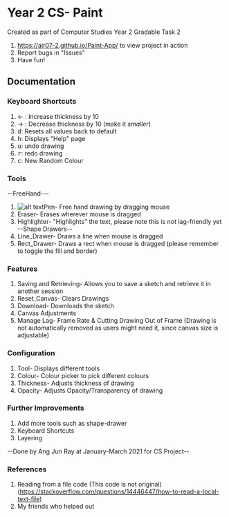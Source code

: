 # Year 2 CS- Paint 
Created as part of Computer Studies Year 2 Gradable Task 2
1. https://ajr07-2.github.io/Paint-App/ to view project in action
2. Report bugs in "Issues"
3. Have fun!

## Documentation

### Keyboard Shortcuts
1. &#8592; : Increase thickness by 10
2. &#8594; : Decrease thickness by 10 (make it *smaller*)
3. <kbd>d</kbd>: Resets all values back to default
4. <kbd>h</kbd>: Displays "Help" page
5. <kbd>u</kbd>: undo drawing 
6. <kbd>r</kbd>: redo drawing
7. <kbd>c</kbd>: New Random Colour

### Tools
--FreeHand---
1. ![alt text](https://lh3.googleusercontent.com/proxy/dPKzfUk810FdO59vqa1F6JnNqbUiAlara2I638103Naz4w28ygYSDo7EUzyf5YZWgOI5RIaTt55i-aaCypwjNmJBJCBaHKFX0EHn0xEHVP9IDCNL2sD8Oi6g2iifbnWKiyeCwNGeEt6_gqvqDFjX04Q)Pen- Free hand drawing by dragging mouse
2. Eraser- Erases wherever mouse is dragged
3. Highlighter- "Highlights" the text, please note this is not lag-friendly yet
--Shape Drawers--
4. Line_Drawer- Draws a line when mouse is dragged
5. Rect_Drawer- Draws a rect when mouse is dragged (please remember to toggle the fill and border)

### Features
1. Saving and Retrieving- Allows you to save a sketch and retrieve it in another session
2. Reset_Canvas- Clears Drawings
3. Download- Downloads the sketch
5. Canvas Adjustments
6. Manage Lag- Frame Rate & Cutting Drawing Out of Frame (Drawing is not automatically removed as users might need it, since canvas size is adjustable)

### Configuration
1. Tool- Displays different tools
2. Colour- Colour picker to pick different colours
3. Thickness- Adjusts thickness of drawing
4. Opacity- Adjusts Opacity/Transparency of drawing

### Further Improvements
1. Add more tools such as shape-drawer
2. Keyboard Shortcuts
3. Layering

--Done by Ang Jun Ray at January-March 2021 for CS Project--

### References
1. Reading from a file code (This code is not original)
(https://stackoverflow.com/questions/14446447/how-to-read-a-local-text-file)
2. My friends who helped out